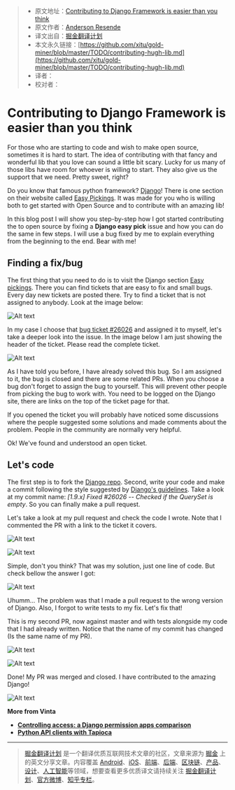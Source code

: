 > * 原文地址：[Contributing to Django Framework is easier than you think](https://www.vinta.com.br/blog/2017/contributing-hugh-lib/?hmsr=pycourses.com&utm_source=pycourses.com&utm_medium=pycourses.com)
> * 原文作者：[Anderson Resende](https://www.vinta.com.br/blog/author/andersonresende/)
> * 译文出自：[掘金翻译计划](https://github.com/xitu/gold-miner)
> * 本文永久链接：[https://github.com/xitu/gold-miner/blob/master/TODO/contributing-hugh-lib.md](https://github.com/xitu/gold-miner/blob/master/TODO/contributing-hugh-lib.md)
> * 译者：
> * 校对者：

# Contributing to Django Framework is easier than you think

For those who are starting to code and wish to make open source, sometimes it is hard to start. The idea of contributing with that fancy and wonderful lib that you love can sound a little bit scary. Lucky for us many of those libs have room for whoever is willing to start. They also give us the support that we need. Pretty sweet, right?

Do you know that famous python framework? [Django](https://www.djangoproject.com/)! There is one section on their website called [Easy Pickings](https://code.djangoproject.com/query?status=!closed&easy=1). It was made for you who is willing both to get started with Open Source and to contribute with an amazing lib!

In this blog post I will show you step-by-step how I got started contributing the to open source by fixing a **Django easy pick** issue and how you can do the same in few steps. I will use a bug fixed by me to explain everything from the beginning to the end. Bear with me!

## Finding a fix/bug

The first thing that you need to do is to visit the Django section [Easy pickings](https://code.djangoproject.com/query?status=!closed&easy=1). There you can find tickets that are easy to fix and small bugs. Every day new tickets are posted there. Try to find a ticket that is not assigned to anybody. Look at the image below: 

![Alt text](https://vinta-cms.s3.amazonaws.com/media/filer_public/d7/a3/d7a34921-1f76-49f3-89e0-e0d35c0d552c/easy_pickings_search.png)

In my case I choose that [bug ticket #26026](https://code.djangoproject.com/ticket/26026) and assigned it to myself, let's take a deeper look into the issue. In the image below I am just showing the header of the ticket. Please read the complete ticket.

![Alt text](https://vinta-cms.s3.amazonaws.com/media/filer_public/25/92/2592c87c-c1e0-4a32-b8d5-97e35df7dcd6/easy_bug_card.png)

As I have told you before, I have already solved this bug. So I am assigned to it, the bug is closed and there are some related PRs. When you choose a bug don't forget to assign the bug to yourself. This will prevent other people from picking the bug to work with. You need to be logged on the Django site, there are links on the top of the ticket page for that.

If you opened the ticket you will probably have noticed some discussions where the people suggested some solutions and made comments about the problem. People in the community are normally very helpful.

Ok! We've found and understood an open ticket.

## Let's code

The first step is to fork the [Django repo](https://github.com/django/django). Second, write your code and make a commit following the style suggested by [Django's guidelines](https://docs.djangoproject.com/en/1.10/internals/contributing/committing-code/#committing-guidelines). Take a look at my commit name: _[1.9.x] Fixed #26026 -- Checked if the QuerySet is empty_. So you can finally make a pull request.

Let's take a look at my pull request and check the code I wrote. Note that I commented the PR with a link to the ticket it covers.

![Alt text](https://vinta-cms.s3.amazonaws.com/media/filer_public/03/35/03350a59-e487-4d51-bcee-01a86e5c9bed/unmerged_pr.png)

![Alt text](https://vinta-cms.s3.amazonaws.com/media/filer_public/c3/c8/c3c817a7-bef7-4fda-96ea-12f01d016847/unmerged_pr_code.png)

Simple, don't you think? That was my solution, just one line of code. But check bellow the answer I got:

![Alt text](https://vinta-cms.s3.amazonaws.com/media/filer_public/d0/78/d07800d2-d0a4-42db-a285-a011eb4744f9/unmerge_pr_comment.png)

Uhumm... The problem was that I made a pull request to the wrong version of Django. Also, I forgot to write tests to my fix. Let's fix that!

This is my second PR, now against master and with tests alongside my code that I had already written. Notice that the name of my commit has changed (Is the same name of my PR).

![Alt text](https://vinta-cms.s3.amazonaws.com/media/filer_public/0d/fc/0dfcc5a4-dd68-4c39-b7ea-151c44933799/merged_commit_pr.png)

![Alt text](https://vinta-cms.s3.amazonaws.com/media/filer_public/3c/1b/3c1b3d9c-f8fc-4a3a-a393-2e6fa8af52d5/merged_pr_code.png)

Done! My PR was merged and closed. I have contributed to the amazing Django!

![Alt text](https://vinta-cms.s3.amazonaws.com/media/filer_public/fb/08/fb08867f-2c67-4bed-a7ee-d66839d92cae/dead.gif)

**More from Vinta**

- [**Controlling access: a Django permission apps comparison**](https://www.vinta.com.br/blog/2016/controlling-access-a-django-permission-apps-comparison/)
- [**Python API clients with Tapioca**](https://www.vinta.com.br/blog/2016/python-api-clients-with-tapioca/)


---

> [掘金翻译计划](https://github.com/xitu/gold-miner) 是一个翻译优质互联网技术文章的社区，文章来源为 [掘金](https://juejin.im) 上的英文分享文章。内容覆盖 [Android](https://github.com/xitu/gold-miner#android)、[iOS](https://github.com/xitu/gold-miner#ios)、[前端](https://github.com/xitu/gold-miner#前端)、[后端](https://github.com/xitu/gold-miner#后端)、[区块链](https://github.com/xitu/gold-miner#区块链)、[产品](https://github.com/xitu/gold-miner#产品)、[设计](https://github.com/xitu/gold-miner#设计)、[人工智能](https://github.com/xitu/gold-miner#人工智能)等领域，想要查看更多优质译文请持续关注 [掘金翻译计划](https://github.com/xitu/gold-miner)、[官方微博](http://weibo.com/juejinfanyi)、[知乎专栏](https://zhuanlan.zhihu.com/juejinfanyi)。

